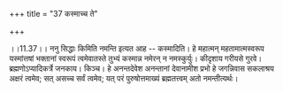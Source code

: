 +++
title = "37 कस्माच्च ते"

+++
  
  
।।11.37।। ननु सिद्धाः किमिति नमन्ति इत्यत आह -- कस्मादिति। हे महात्मन्
महतामात्मस्वरूप यस्मांत्तषां भक्तानां स्वरूपं त्वमेवातस्ते तुभ्यं
कस्मान्न नमेरन् न नमस्कुर्युः। कीदृशाय गरीयसे गुरवे।
ब्रह्मणोऽप्यादिकर्त्रे जनकाय। किञ्च। हे अनन्तदेवेश अनन्तानां देवानामीश
प्रभो हे जगन्निवास सकलाश्रय अक्षरं त्वमेव; सत् असच्च सर्वं त्वमेव; यत्
परं पुरुषोत्तमाख्यं ब्रह्मतत्त्वम् अतो नमन्तीत्यर्थः।  
  
